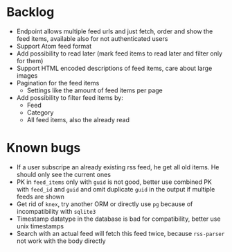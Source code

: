 # Backlog

* Endpoint allows multiple feed urls and just fetch, order and show the feed items, available also for not authenticated users
* Support Atom feed format
* Add possibility to read later (mark feed items to read later and filter only for them)
* Support HTML encoded descriptions of feed items, care about large images
* Pagination for the feed items
  * Settings like the amount of feed items per page
* Add possibility to filter feed items by:
  * Feed
  * Category
  * All feed items, also the already read

# Known bugs

* If a user subscripe an already existing rss feed, he get all old items. He should only see the current ones
* PK in `feed_items` only with `guid` is not good, better use combined PK with `feed_id` and `guid` and omit duplicate `guid` in the output if multiple feeds are shown
* Get rid of `knex`, try another ORM or directly use `pg` because of incompatibility with `sqlite3`
* Timestamp datatype in the database is bad for compatibility, better use unix timestamps
* Search with an actual feed will fetch this feed twice, because `rss-parser` not work with the body directly
